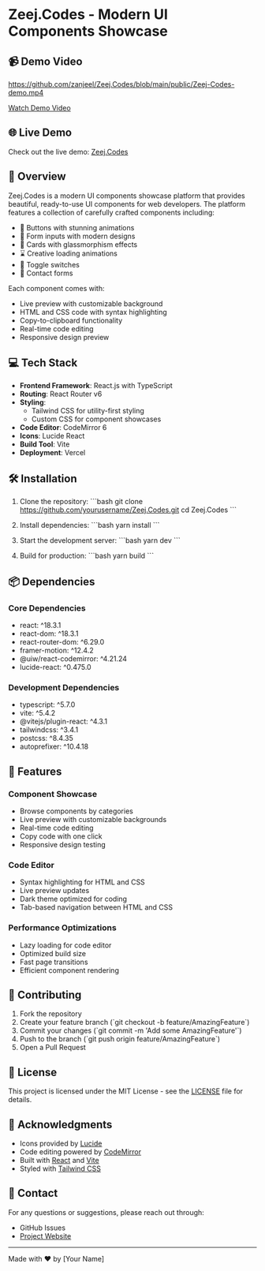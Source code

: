 # Zeej.Codes - Modern UI Components Showcase

## 📹 Demo Video
https://github.com/zanjeel/Zeej.Codes/blob/main/public/Zeej-Codes-demo.mp4

[Watch Demo Video](./public/Zeej-Codes-demo.mp4)

## 🌐 Live Demo
Check out the live demo: [Zeej.Codes](https://zeej-codes.vercel.app)

## 🚀 Overview
Zeej.Codes is a modern UI components showcase platform that provides beautiful, ready-to-use UI components for web developers. The platform features a collection of carefully crafted components including:

- 🎨 Buttons with stunning animations
- 📝 Form inputs with modern designs
- 🎴 Cards with glassmorphism effects
- ⌛ Creative loading animations
- 🔄 Toggle switches
- 📱 Contact forms

Each component comes with:
- Live preview with customizable background
- HTML and CSS code with syntax highlighting
- Copy-to-clipboard functionality
- Real-time code editing
- Responsive design preview

## 💻 Tech Stack

- **Frontend Framework**: React.js with TypeScript
- **Routing**: React Router v6
- **Styling**: 
  - Tailwind CSS for utility-first styling
  - Custom CSS for component showcases
- **Code Editor**: CodeMirror 6
- **Icons**: Lucide React
- **Build Tool**: Vite
- **Deployment**: Vercel

## 🛠️ Installation

1. Clone the repository:
\`\`\`bash
git clone https://github.com/yourusername/Zeej.Codes.git
cd Zeej.Codes
\`\`\`

2. Install dependencies:
\`\`\`bash
yarn install
\`\`\`

3. Start the development server:
\`\`\`bash
yarn dev
\`\`\`

4. Build for production:
\`\`\`bash
yarn build
\`\`\`

## 📦 Dependencies

### Core Dependencies
- react: ^18.3.1
- react-dom: ^18.3.1
- react-router-dom: ^6.29.0
- framer-motion: ^12.4.2
- @uiw/react-codemirror: ^4.21.24
- lucide-react: ^0.475.0

### Development Dependencies
- typescript: ^5.7.0
- vite: ^5.4.2
- @vitejs/plugin-react: ^4.3.1
- tailwindcss: ^3.4.1
- postcss: ^8.4.35
- autoprefixer: ^10.4.18

## 🌟 Features

### Component Showcase
- Browse components by categories
- Live preview with customizable backgrounds
- Real-time code editing
- Copy code with one click
- Responsive design testing

### Code Editor
- Syntax highlighting for HTML and CSS
- Live preview updates
- Dark theme optimized for coding
- Tab-based navigation between HTML and CSS

### Performance Optimizations
- Lazy loading for code editor
- Optimized build size
- Fast page transitions
- Efficient component rendering

## 🤝 Contributing

1. Fork the repository
2. Create your feature branch (\`git checkout -b feature/AmazingFeature\`)
3. Commit your changes (\`git commit -m 'Add some AmazingFeature'\`)
4. Push to the branch (\`git push origin feature/AmazingFeature\`)
5. Open a Pull Request

## 📄 License

This project is licensed under the MIT License - see the [LICENSE](LICENSE) file for details.

## 🙏 Acknowledgments

- Icons provided by [Lucide](https://lucide.dev/)
- Code editing powered by [CodeMirror](https://codemirror.net/)
- Built with [React](https://reactjs.org/) and [Vite](https://vitejs.dev/)
- Styled with [Tailwind CSS](https://tailwindcss.com/)

## 📧 Contact

For any questions or suggestions, please reach out through:
- GitHub Issues
- [Project Website](https://zeej-codes.vercel.app)

---
Made with ❤️ by [Your Name] 